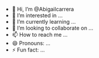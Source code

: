 - 👋 Hi, I’m @Abigailcarrera
- 👀 I’m interested in ...
- 🌱 I’m currently learning ...
- 💞️ I’m looking to collaborate on ...
- 📫 How to reach me ...
- 😄 Pronouns: ...
- ⚡ Fun fact: ...

<!---
Abigailcarrera/Abigailcarrera is a ✨ special ✨ repository because its `README.md` (this file) appears on your GitHub profile.
You can click the Preview link to take a look at your changes.
--->
